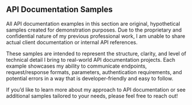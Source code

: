 ## API Documentation Samples

All API documentation examples in this section are original, hypothetical samples created for demonstration purposes. Due to the proprietary and confidential nature of my previous professional work, I am unable to share actual client documentation or internal API references. 

These samples are intended to represent the structure, clarity, and level of technical detail I bring to real-world API documentation projects. Each example showcases my ability to communicate endpoints, request/response formats, parameters, authentication requirements, and potential errors in a way that is developer-friendly and easy to follow.

If you’d like to learn more about my approach to API documentation or see additional samples tailored to your needs, please feel free to reach out!

